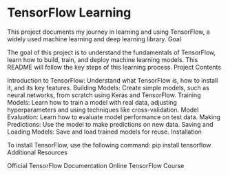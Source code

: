# TensorFlow Learning

This project documents my journey in learning and using TensorFlow, a widely used machine learning and deep learning library.
Goal

The goal of this project is to understand the fundamentals of TensorFlow, learn how to build, train, and deploy machine learning models. This README will follow the key steps of this learning process.
Project Contents

Introduction to TensorFlow: Understand what TensorFlow is, how to install it, and its key features.
Building Models: Create simple models, such as neural networks, from scratch using Keras and TensorFlow.
Training Models: Learn how to train a model with real data, adjusting hyperparameters and using techniques like cross-validation.
Model Evaluation: Learn how to evaluate model performance on test data.
Making Predictions: Use the model to make predictions on new data.
Saving and Loading Models: Save and load trained models for reuse.
Installation

To install TensorFlow, use the following command:
pip install tensorflow
Additional Resources

Official TensorFlow Documentation
Online TensorFlow Course